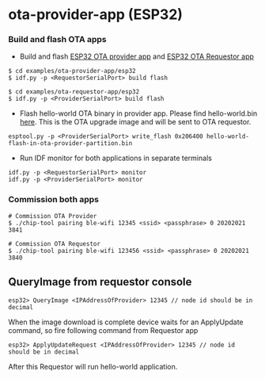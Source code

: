 # ota-provider-app (ESP32)

### Build and flash OTA apps

-   Build and flash [ESP32 OTA provider app](.) and
    [ESP32 OTA Requestor app](../../ota-requestor-app)

```
$ cd examples/ota-provider-app/esp32
$ idf.py -p <RequestorSerialPort> build flash

$ cd examples/ota-requestor-app/esp32
$ idf.py -p <ProviderSerialPort> build flash
```

-   Flash hello-world OTA binary in provider app. Please find hello-world.bin
    [here](http://shubhamdp.github.io/esp_ota/esp32/hello-world-flash-in-ota-provider-partition.bin).
    This is the OTA upgrade image and will be sent to OTA requestor.

```
esptool.py -p <ProviderSerialPort> write_flash 0x206400 hello-world-flash-in-ota-provider-partition.bin
```

-   Run IDF monitor for both applications in separate terminals

```
idf.py -p <RequestorSerialPort> monitor
idf.py -p <ProviderSerialPort> monitor
```

### Commission both apps

```
# Commission OTA Provider
$ ./chip-tool pairing ble-wifi 12345 <ssid> <passphrase> 0 20202021 3841

# Commission OTA Requestor
$ ./chip-tool pairing ble-wifi 123456 <ssid> <passphrase> 0 20202021 3840
```

## QueryImage from requestor console

```
esp32> QueryImage <IPAddressOfProvider> 12345 // node id should be in decimal
```

When the image download is complete device waits for an ApplyUpdate command, so
fire following command from Requestor app

```
esp32> ApplyUpdateRequest <IPAddressOfProvider> 12345 // node id should be in decimal
```

After this Requestor will run hello-world application.
